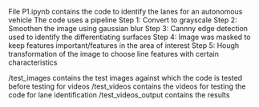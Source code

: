
File P1.ipynb contains the code to identify the lanes for an autonomous vehicle
  The code uses a pipeline 
  Step 1: Convert to grayscale
  Step 2: Smoothen the image using gaussian blur
  Step 3: Cannny edge detection used to identify the differentiating surfaces
  Step 4: Image was masked to keep features important/features in the area of interest
  Step 5: Hough transformation of the image to choose line features with certain characteristics

/test_images contains the test images against which the code is tested before testing for videos
/test_videos contains the videos for testing the code for lane identification
/test_videos_output contains the results
